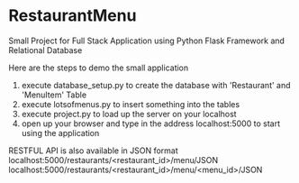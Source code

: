 # RestaurantMenu
Small Project for Full Stack Application using Python Flask Framework and Relational Database

Here are the steps to demo the small application
1. execute database_setup.py to create the database with 'Restaurant' and 'MenuItem' Table
2. execute lotsofmenus.py to insert something into the tables
3. execute project.py to load up the server on your localhost
4. open up your browser and type in the address localhost:5000 to start using the application

RESTFUL API is also available in JSON format
localhost:5000/restaurants/<restaurant_id>/menu/JSON
localhost:5000/restaurants/<restaurant_id>/menu/<menu_id>/JSON
